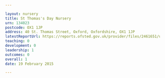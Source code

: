```yaml
---

layout: nursery
title: St Thomas's Day Nursery
urn: 134023
postcode: OX1 1JP
address: 40 St. Thomas Street, Oxford, Oxfordshire, OX1 1JP
latestReportUrl: https://reports.ofsted.gov.uk/provider/files/2461651/urn/134023.pdf
teaching: 0
development: 0
leadership: 1
outcomes: 0
overall: 1
date: 19 February 2015

---
```

